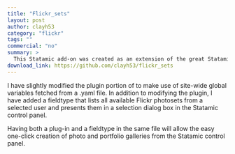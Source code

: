 ```yaml
---
title: "Flickr_sets"
layout: post
author: clayh53
category: "flickr"
tags: ""
commercial: "no"
summary: >
  This Statamic add-on was created as an extension of the great Statamic flickr plugin created by Nikolai Strandskogen.
download_link: https://github.com/clayh53/flickr_sets
---
```

I have slightly modified the plugin portion of to make use of site-wide global variables fetched from a .yaml file. In addition to modifying the plugin, I have added a fieldtype that lists all available Flickr photosets from a selected user and presents them in a selection dialog box in the Statamic control panel.

Having both a plug-in and a fieldtype in the same file will allow the easy one-click creation of photo and portfolio galleries from the Statamic control panel.
